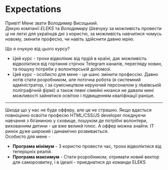 # Expectations
Привіт! Мене звати Володимир Висоцький.  
Дякую компанії *ELEKS* та *Володимиру Шевчуку* за можливість провести ці не легкі для українців дні з користю, за можливість навчитися чомусь новому, змінити професію, чи навіть здійснити давню мрію.  
 
Що я очукую від цього курсу?  
* Цей курс - трохи відволікиє від прдій в країні, дає можливість відволіктися від гортання стрічок Telegram каналів, перегляду новин, та пошуку потреби у волонтерській допомозі.  
* Цей курс - особисто для мене - це шанс змінити профессію. Давно хотів стати розробником, але поточна робота (я системний адміністратор, і за сумісництвом керуючий персоналом у лЬвівській поліграфічній фірмі) а також певні сімейні нюанси не давали мені можливості зайнятися освітою і підвищенням кваліфікації раніше.  
 ---
Шкода що у нас не буде офферу, але це не страшно. Якщо вдасться повноцінно освоїти професію HTML/CSS/JS developer поєднуєчи навчання з біганиною у сховище, пошуком де потрібні волонтери, вихованням дитини - це вже великй плюс. А оффер можна знайти. IT ринок дуже широкий і динамічно розвивається.  
Особисто для мене -
- **Програма мінімум** - З користю провести час, трохи відволіктися від теперішніх реалій.
- **Програма максимум** - Стати розробником, отримати новий вектор для саморозвитку, і в ідеалі - приєднатися до команди ELEKS
